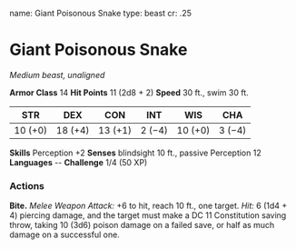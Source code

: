 name: Giant Poisonous Snake
type: beast
cr: .25

# Giant Poisonous Snake
_Medium beast, unaligned_

**Armor Class** 14
**Hit Points** 11 (2d8 + 2)
**Speed** 30 ft., swim 30 ft.

| STR     | DEX     | CON     | INT     | WIS     | CHA     |
|---------|---------|---------|---------|---------|---------|
| 10 (+0) | 18 (+4) | 13 (+1) | 2 (−4)  | 10 (+0) | 3 (−4)  |

**Skills** Perception +2
**Senses** blindsight 10 ft., passive Perception 12
**Languages** --
**Challenge** 1/4 (50 XP)

### Actions
**Bite.** _Melee Weapon Attack:_ +6 to hit, reach 10 ft., one target. _Hit:_ 6 (1d4 + 4) piercing damage, and the target must make a DC 11 Constitution saving throw, taking 10 (3d6) poison damage on a failed save, or half as much damage on a successful one.
